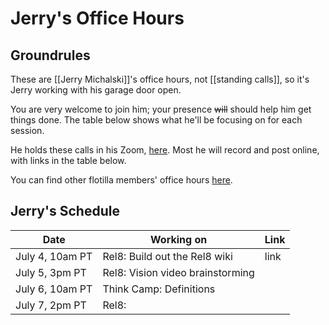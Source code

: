# Jerry's Office Hours
## Groundrules
These are [[Jerry Michalski]]'s office hours, not [[standing calls]], so it's Jerry working with his garage door open. 

You are very welcome to join him; your presence ~~will~~ should help him get things done. The table below shows what he'll be focusing on for each session. 

He holds these calls in his Zoom, [here](https://us02web.zoom.us/j/4154650256?pwd=Zm5DWGRJcmFmZGtBMmI1Wkx2WUQyZz09). Most he will record and post online, with links in the table below. 

You can find other flotilla members' office hours [here](https://wiki.openglobalmind.com/ogm_culture/office_hours). 

## Jerry's Schedule
| Date            | Working on                       | Link |
| --------------- | -------------------------------- | ---- |
| July 4, 10am PT | Rel8: Build out the Rel8 wiki    | link     |
| July 5, 3pm PT  | Rel8: Vision video brainstorming |      |
| July 6, 10am PT | Think Camp: Definitions          |      |
| July 7, 2pm PT  | Rel8:                            |      |
